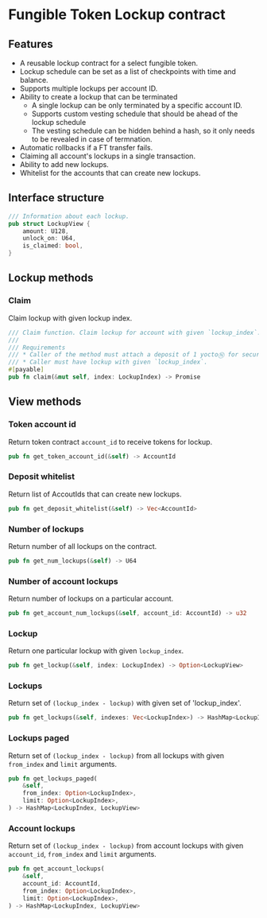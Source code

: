 # Fungible Token Lockup contract

## Features

- A reusable lockup contract for a select fungible token.
- Lockup schedule can be set as a list of checkpoints with time and balance.
- Supports multiple lockups per account ID.
- Ability to create a lockup that can be terminated
  - A single lockup can be only terminated by a specific account ID.
  - Supports custom vesting schedule that should be ahead of the lockup schedule
  - The vesting schedule can be hidden behind a hash, so it only needs to be revealed in case of termnation.
- Automatic rollbacks if a FT transfer fails.
- Claiming all account's lockups in a single transaction.
- Ability to add new lockups.
- Whitelist for the accounts that can create new lockups.

## Interface structure

```rust
/// Information about each lockup. 
pub struct LockupView {
    amount: U128,
    unlock_on: U64,
    is_claimed: bool,
}
```

## Lockup methods

### Claim
Claim lockup with given lockup index.

```rust
/// Claim function. Claim lockup for account with given `lockup_index`.
/// 
/// Requirements
/// * Caller of the method must attach a deposit of 1 yoctoⓃ for security purposes.
/// * Caller must have lockup with given `lockup_index`.
#[payable]
pub fn claim(&mut self, index: LockupIndex) -> Promise 
```

## View methods

### Token account id
Return token contract `account_id` to receive tokens for lockup.

```rust
pub fn get_token_account_id(&self) -> AccountId
```

### Deposit whitelist 
Return list of AccoutIds that can create new lockups.

```rust
pub fn get_deposit_whitelist(&self) -> Vec<AccountId>
```

### Number of lockups
Return number of all lockups on the contract.

```rust 
pub fn get_num_lockups(&self) -> U64
```

### Number of account lockups
Return number of lockups on a particular account.

```rust 
pub fn get_account_num_lockups(&self, account_id: AccountId) -> u32
```

### Lockup
Return one particular lockup with given `lockup_index`.

```rust 
pub fn get_lockup(&self, index: LockupIndex) -> Option<LockupView>
```

### Lockups
Return set of `(lockup_index - lockup)` with given set of 'lockup_index'.

```rust
pub fn get_lockups(&self, indexes: Vec<LockupIndex>) -> HashMap<LockupIndex, LockupView>
```

### Lockups paged
Return set of `(lockup_index - lockup)` from all lockups with given `from_index` and `limit` arguments.

```rust
pub fn get_lockups_paged(
    &self,
    from_index: Option<LockupIndex>,
    limit: Option<LockupIndex>,
) -> HashMap<LockupIndex, LockupView>
```

### Account lockups
Return set of `(lockup_index - lockup)` from account lockups with given `account_id`, `from_index` and `limit` arguments.

```rust 
pub fn get_account_lockups(
    &self,
    account_id: AccountId,
    from_index: Option<LockupIndex>,
    limit: Option<LockupIndex>,
) -> HashMap<LockupIndex, LockupView> 
```
